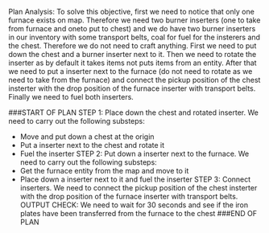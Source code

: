 Plan Analysis:
To solve this objective, first we need to notice that only one furnace exists on map. Therefore we need two burner inserters (one to take from furnace and oneto put to chest) and we do have two burner inserters in our inventory with some transport belts, coal for fuel for the insterers and the chest. Therefore we do not need to craft anything. 
First we need to put down the chest and a burner inserter next to it. Then we need to rotate the inserter as by default it takes items not puts items from an entity. After that we need to put a inserter next to the furnace (do not need to rotate as we need to take from the furnace) and connect the pickup position of the chest insterter with the drop position of the furnace inserter with transport belts. Finally we need to fuel both inserters. 

###START OF PLAN
STEP 1: Place down the chest and rotated inserter. We need to carry out the following substeps:
- Move and put down a chest at the origin
- Put a inserter next to the chest and rotate it
- Fuel the inserter
STEP 2: Put down a inserter next to the furnace. We need to carry out the following substeps:
- Get the furnace entity from the map and move to it
- Place down a inserter next to it and fuel the inserter
STEP 3: Connect inserters. We need to connect the pickup position of the chest insterter with the drop position of the furnace inserter with transport belts.
OUTPUT CHECK: We need to wait for 30 seconds and see if the iron plates have been transferred from the furnace to the chest
###END OF PLAN